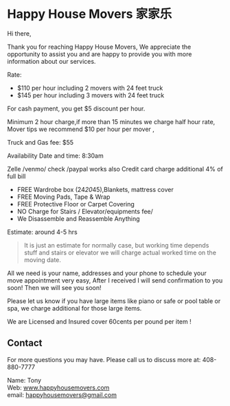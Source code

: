 # Happy House Movers 家家乐

Hi there,

Thank you for reaching Happy House Movers,
We appreciate the opportunity to assist you and are happy to provide you with more information about our services.

Rate:

* $110 per hour including 2 movers with 24 feet truck 
* $145 per hour including 3 movers with 24 feet truck 

For cash payment, you get $5 discount per hour.

Minimum 2 hour charge,if more than 15 minutes we charge half hour rate,  Mover tips we recommend $10 per hour per mover , 

Truck and Gas fee: $55 

Availability Date and time: 8:30am 

Zelle /venmo/ check /paypal works also
Credit card charge additional 4% of full  bill 

* FREE Wardrobe box (24*20*45),Blankets, mattress cover 
* FREE Moving Pads, Tape & Wrap
* FREE Protective Floor or Carpet Covering
* NO Charge for Stairs / Elevator/equipments fee/
* We Disassemble and Reassemble Anything 

Estimate: around 4-5 hrs  

> It is just an estimate for normally case, but working time depends stuff and stairs or elevator
> we will charge actual worked time on the moving date.

All we need is your name, addresses and your phone to schedule your move appointment very easy, After I received I will send confirmation to you soon! 
Then we will see you soon! 

Please let us know if you have large items like piano or safe or pool table or spa, we charge additional for those large items.

We are Licensed and Insured cover 60cents per pound per item ! 

## Contact

For more questions you may have. Please call us to discuss more at: 408-880-7777

Name: Tony   
Web: www.happyhousemovers.com  
email: happyhousemovers@gmail.com  
